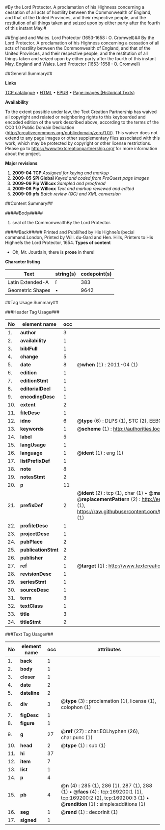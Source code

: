 #By the Lord Protector. A proclamation of his Highness concerning a cessation of all acts of hostility between the Commonwealth of England, and that of the United Provinces, and their respective people, and the restitution of all things taken and seized upon by either party after the fourth of this instant May.#

##England and Wales. Lord Protector (1653-1658 : O. Cromwell)##
By the Lord Protector. A proclamation of his Highness concerning a cessation of all acts of hostility between the Commonwealth of England, and that of the United Provinces, and their respective people, and the restitution of all things taken and seized upon by either party after the fourth of this instant May.
England and Wales. Lord Protector (1653-1658 : O. Cromwell)

##General Summary##

**Links**

[TCP catalogue](http://www.ota.ox.ac.uk/tcp/)  • 
[HTML](http://tei.it.ox.ac.uk/tcp/Texts-HTML/free/A74/A74520.html)  • 
[EPUB](http://tei.it.ox.ac.uk/tcp/Texts-EPUB/free/A74/A74520.epub) • 
[Page images (Historical Texts)](https://historicaltexts.jisc.ac.uk/eebo-99868459e)

**Availability**

To the extent possible under law, the Text Creation Partnership has waived all copyright and related or neighboring rights to this keyboarded and encoded edition of the work described above, according to the terms of the CC0 1.0 Public Domain Dedication (http://creativecommons.org/publicdomain/zero/1.0/). This waiver does not extend to any page images or other supplementary files associated with this work, which may be protected by copyright or other license restrictions. Please go to https://www.textcreationpartnership.org/ for more information about the project.

**Major revisions**

1. __2009-04__ __TCP__ *Assigned for keying and markup*
1. __2009-05__ __SPi Global__ *Keyed and coded from ProQuest page images*
1. __2009-06__ __Pip Willcox__ *Sampled and proofread*
1. __2009-06__ __Pip Willcox__ *Text and markup reviewed and edited*
1. __2009-09__ __pfs__ *Batch review (QC) and XML conversion*

##Content Summary##

#####Body#####

1. seal of the CommonwealthBy the Lord Protector.

#####Back#####
Printed and Publiſhed by His Highneſs ſpecial command.London, Printed by Will. du-Gard and Hen. Hills, Printers to His Highneſs the Lord Protector, 1654.
**Types of content**

  * Oh, Mr. Jourdain, there is **prose** in there!

**Character listing**


|Text|string(s)|codepoint(s)|
|---|---|---|
|Latin Extended-A|ſ|383|
|Geometric Shapes|▪|9642|

##Tag Usage Summary##

###Header Tag Usage###

|No|element name|occ|attributes|
|---|---|---|---|
|1.|__author__|3||
|2.|__availability__|1||
|3.|__biblFull__|1||
|4.|__change__|5||
|5.|__date__|8| @__when__ (1) : 2011-04 (1)|
|6.|__edition__|1||
|7.|__editionStmt__|1||
|8.|__editorialDecl__|1||
|9.|__encodingDesc__|1||
|10.|__extent__|2||
|11.|__fileDesc__|1||
|12.|__idno__|6| @__type__ (6) : DLPS (1), STC (2), EEBO-CITATION (1), PROQUEST (1), VID (1)|
|13.|__keywords__|1| @__scheme__ (1) : http://authorities.loc.gov/ (1)|
|14.|__label__|5||
|15.|__langUsage__|1||
|16.|__language__|1| @__ident__ (1) : eng (1)|
|17.|__listPrefixDef__|1||
|18.|__note__|8||
|19.|__notesStmt__|2||
|20.|__p__|11||
|21.|__prefixDef__|2| @__ident__ (2) : tcp (1), char (1)  •  @__matchPattern__ (2) : ([0-9\-]+):([0-9IVX]+) (1), (.+) (1)  •  @__replacementPattern__ (2) : http://eebo.chadwyck.com/downloadtiff?vid=$1&page=$2 (1), https://raw.githubusercontent.com/textcreationpartnership/Texts/master/tcpchars.xml#$1 (1)|
|22.|__profileDesc__|1||
|23.|__projectDesc__|1||
|24.|__pubPlace__|2||
|25.|__publicationStmt__|2||
|26.|__publisher__|2||
|27.|__ref__|1| @__target__ (1) : http://www.textcreationpartnership.org/docs/. (1)|
|28.|__revisionDesc__|1||
|29.|__seriesStmt__|1||
|30.|__sourceDesc__|1||
|31.|__term__|3||
|32.|__textClass__|1||
|33.|__title__|3||
|34.|__titleStmt__|2||


###Text Tag Usage###

|No|element name|occ|attributes|
|---|---|---|---|
|1.|__back__|1||
|2.|__body__|1||
|3.|__closer__|1||
|4.|__date__|2||
|5.|__dateline__|2||
|6.|__div__|3| @__type__ (3) : proclamation (1), license (1), colophon (1)|
|7.|__figDesc__|1||
|8.|__figure__|1||
|9.|__g__|27| @__ref__ (27) : char:EOLhyphen (26), char:punc (1)|
|10.|__head__|2| @__type__ (1) : sub (1)|
|11.|__hi__|37||
|12.|__item__|7||
|13.|__list__|1||
|14.|__p__|4||
|15.|__pb__|4| @__n__ (4) : 285 (1), 286 (1), 287 (1), 288 (1)  •  @__facs__ (4) : tcp:169200:1 (1), tcp:169200:2 (2), tcp:169200:3 (1)  •  @__rendition__ (1) : simple:additions (1)|
|16.|__seg__|1| @__rend__ (1) : decorInit (1)|
|17.|__signed__|1||
